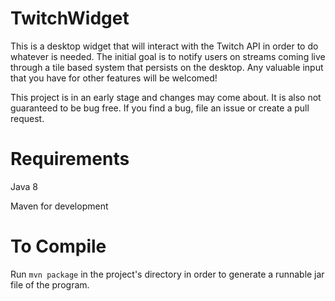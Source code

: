 # TwitchWidget
This is a desktop widget that will interact with the Twitch API in order to do whatever is needed. 
The initial goal is to notify users on streams coming live through a tile based system that persists on the desktop.
Any valuable input that you have for other features will be welcomed!

This project is in an early stage and changes may come about. It is also not guaranteed to be bug free. If you find a bug,
file an issue or create a pull request.

# Requirements
Java 8

Maven for development

# To Compile
Run `mvn package` in the project's directory in order to generate a runnable jar file of the program.
